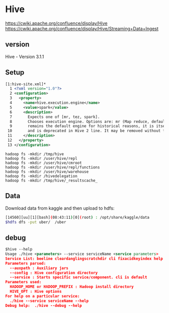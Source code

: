 # Hive

https://cwiki.apache.org/confluence/display/Hive
https://cwiki.apache.org/confluence/display/Hive/Streaming+Data+Ingest

## version

Hive - Version 3.1.1

## Setup

```xml
[1:hive-site.xml]*
  1 <?xml version="1.0"?>
  2 <configuration>
  3   <property>
  4     <name>hive.execution.engine</name>
  5     <value>spark</value>
  6     <description>
  7       Expects one of [mr, tez, spark].
  8       Chooses execution engine. Options are: mr (Map reduce, default), tez, spark. While MR
  9       remains the default engine for historical reasons, it is itself a historical engine
 10       and is deprecated in Hive 2 line. It may be removed without further warning.
 11     </description>
 12   </property>
 13 </configuration> 
```

```
hadoop fs -mkdir /tmp/hive
hadoop fs -mkdir /user/hive/repl
hadoop fs -mkdir /user/hive/cmroot
hadoop fs -mkdir /user/hive/repl/functions
hadoop fs -mkdir /user/hive/warehouse
hadoop fs -mkdir /hivedelegation
hadoop fs -mkdir /tmp/hive/_resultscache_
```

## Data

Download data from kaggle and then upload to hdfs:

```bash
[14560][uu][1][bash](08:43:11)[0](root) : /opt/share/kaggle/data
$hdfs dfs -put uber/  /uber
```


## debug


```xml
$hive --help
Usage ./hive <parameters> --service serviceName <service parameters>
Service List: beeline cleardanglingscratchdir cli fixacidkeyindex help hiveburninclient hiveserver2 hplsql jar lineage llapdump llap llapstatus metastore metatool orcfiledump rcfilecat schemaTool strictmanagedmigration tokentool version 
Parameters parsed:
  --auxpath : Auxiliary jars 
  --config : Hive configuration directory
  --service : Starts specific service/component. cli is default
Parameters used:
  HADOOP_HOME or HADOOP_PREFIX : Hadoop install directory
  HIVE_OPT : Hive options
For help on a particular service:
  ./hive --service serviceName --help
Debug help:  ./hive --debug --help
```